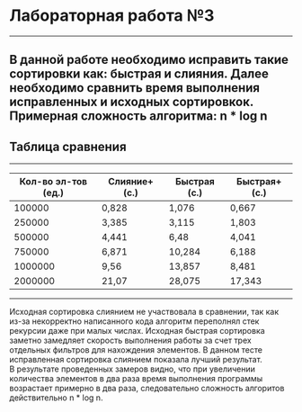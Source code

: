 # **Лабораторная работа №3** 
---  
В данной работе необходимо исправить такие сортировки как: быстрая и слияния. Далее необходимо сравнить время выполнения исправленных и исходных сортировкок. Примерная сложность алгоритма: n * log n  
---
## **Таблица сравнения**  
---
|Кол-во эл-тов (ед.)|Слияние+ (с.)|Быстрая (с.)|Быстрая+ (с.)|
|----------|-----------|-----------|-----------|
|100000    |0,828      |1,076      |0,667      |
|250000    |3,385      |3,115      |1,803      |
|500000    |4,441      |6,48       |4,041      |
|750000    |6,871      |10,284     |6,188      |
|1000000   |9,56       |13,857     |8,481      |
|2000000   |21,07      |28,075     |17,343     |  
---  
Исходная сортировка слиянием не участвовала в сравнении, так как из-за некорректно написанного кода алгоритм переполнял стек рекурсии даже при малых числах. Исходная быстрая сортировка заметно замедляет скорость выполнения работы за счет трех отдельных фильтров для нахождения элементов. В данном тесте исправленная сортировка слиянием показала лучший результат.  
В результате проведенных замеров видно, что при увеличении количества элементов в два раза время выполнения программы возрастает примерно в два раза, следовательно сложность алгоритов действительно n * log n.
